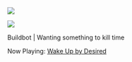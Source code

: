 <a>
  <img align="center" src="https://github-readme-stats.vercel.app/api?username=JamieHoSzeYui&count_private=true&border_radius=8&theme=tokyonight&include_all_commits=true" />
</a>

![](https://komarev.com/ghpvc/?username=JamieHoSzeYui)

Buildbot | Wanting something to kill time

Now Playing: [Wake Up by Desired](https://open.spotify.com/track/5U3mwPXI5hdh7LoLmGXMsh?si=F4zLabWKS22qKzh2rfen7A&utm_source=copy-link)
